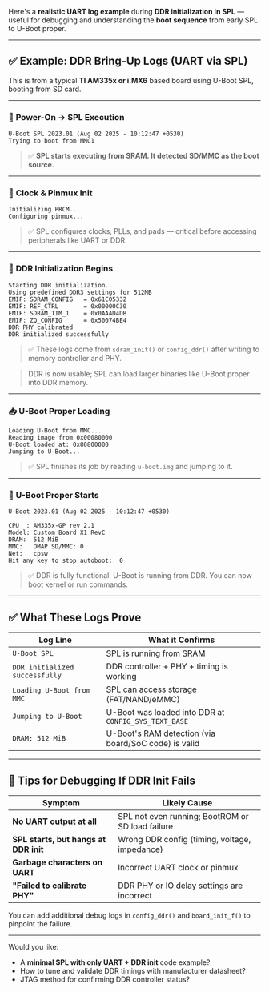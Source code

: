 Here's a **realistic UART log example** during **DDR initialization in SPL** — useful for debugging and understanding the **boot sequence** from early SPL to U-Boot proper.

---

## ✅ Example: DDR Bring-Up Logs (UART via SPL)

This is from a typical **TI AM335x or i.MX6** based board using U-Boot SPL, booting from SD card.

---

### 🔌 **Power-On → SPL Execution**

```
U-Boot SPL 2023.01 (Aug 02 2025 - 10:12:47 +0530)
Trying to boot from MMC1
```

> ✅ **SPL starts executing from SRAM. It detected SD/MMC as the boot source.**

---

### 🧠 **Clock & Pinmux Init**

```
Initializing PRCM...
Configuring pinmux...
```

> ✅ SPL configures clocks, PLLs, and pads — critical before accessing peripherals like UART or DDR.

---

### 💾 **DDR Initialization Begins**

```
Starting DDR initialization...
Using predefined DDR3 settings for 512MB
EMIF: SDRAM_CONFIG   = 0x61C05332
EMIF: REF_CTRL       = 0x00000C30
EMIF: SDRAM_TIM_1    = 0x0AAAD4DB
EMIF: ZQ_CONFIG      = 0x50074BE4
DDR PHY calibrated
DDR initialized successfully
```

> ✅ These logs come from `sdram_init()` or `config_ddr()` after writing to memory controller and PHY.

> DDR is now usable; SPL can load larger binaries like U-Boot proper into DDR memory.

---

### 📥 **U-Boot Proper Loading**

```
Loading U-Boot from MMC...
Reading image from 0x00080000
U-Boot loaded at: 0x80800000
Jumping to U-Boot...
```

> ✅ SPL finishes its job by reading `u-boot.img` and jumping to it.

---

### 🐧 **U-Boot Proper Starts**

```
U-Boot 2023.01 (Aug 02 2025 - 10:12:47 +0530)

CPU  : AM335x-GP rev 2.1
Model: Custom Board X1 RevC
DRAM:  512 MiB
MMC:   OMAP SD/MMC: 0
Net:   cpsw
Hit any key to stop autoboot:  0 
```

> ✅ DDR is fully functional. U-Boot is running from DDR. You can now boot kernel or run commands.

---

## ✅ What These Logs Prove

| Log Line                       | What it Confirms                                     |
| ------------------------------ | ---------------------------------------------------- |
| `U-Boot SPL`                   | SPL is running from SRAM                             |
| `DDR initialized successfully` | DDR controller + PHY + timing is working             |
| `Loading U-Boot from MMC`      | SPL can access storage (FAT/NAND/eMMC)               |
| `Jumping to U-Boot`            | U-Boot was loaded into DDR at `CONFIG_SYS_TEXT_BASE` |
| `DRAM: 512 MiB`                | U-Boot's RAM detection (via board/SoC code) is valid |

---

## 🧪 Tips for Debugging If DDR Init Fails

| Symptom                               | Likely Cause                                     |
| ------------------------------------- | ------------------------------------------------ |
| **No UART output at all**             | SPL not even running; BootROM or SD load failure |
| **SPL starts, but hangs at DDR init** | Wrong DDR config (timing, voltage, impedance)    |
| **Garbage characters on UART**        | Incorrect UART clock or pinmux                   |
| **"Failed to calibrate PHY"**         | DDR PHY or IO delay settings are incorrect       |

You can add additional debug logs in `config_ddr()` and `board_init_f()` to pinpoint the failure.

---

Would you like:

* A **minimal SPL with only UART + DDR init** code example?
* How to tune and validate DDR timings with manufacturer datasheet?
* JTAG method for confirming DDR controller status?
